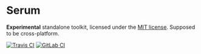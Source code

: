 # Serum
**Experimental** standalone toolkit, licensed under the [MIT license](./COPYING.md). Supposed to be cross-platform.

[![Travis CI](https://travis-ci.org/icecubetray/serum.svg?branch=master)](https://travis-ci.org/icecubetray/serum)
[![GitLab CI](https://gitlab.com/icecubetray/serum/badges/master/pipeline.svg)](https://gitlab.com/icecubetray/serum/commits/master)
